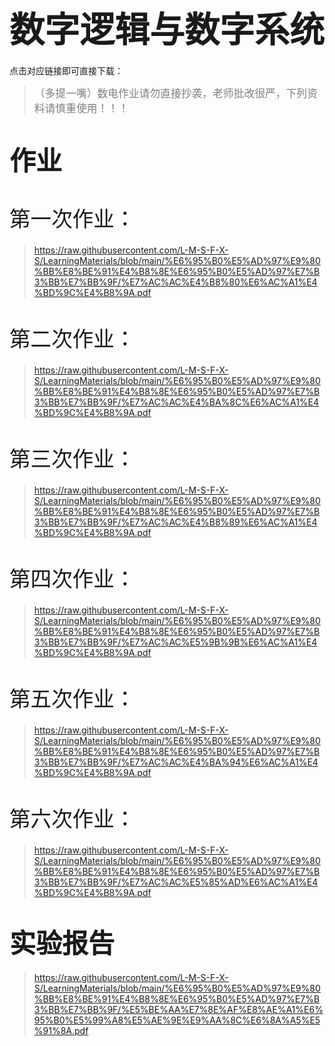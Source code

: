 # <span style="font-size: 2.0em; font-weight: bold;">数字逻辑与数字系统</span>

点击对应链接即可直接下载：

> <span style="font-size: 1.2em; font-weight: normal; color: gray;">（多提一嘴）数电作业请勿直接抄袭，老师批改很严，下列资料请慎重使用！！！</span>

# <span style="font-size: 1.5em; font-weight: bold;">作业</span>

# <span style="font-size: 1.2em; font-weight: lighter;">第一次作业：</span>

>  https://raw.githubusercontent.com/L-M-S-F-X-S/LearningMaterials/blob/main/%E6%95%B0%E5%AD%97%E9%80%BB%E8%BE%91%E4%B8%8E%E6%95%B0%E5%AD%97%E7%B3%BB%E7%BB%9F/%E7%AC%AC%E4%B8%80%E6%AC%A1%E4%BD%9C%E4%B8%9A.pdf

# <span style="font-size: 1.2em; font-weight: lighter;">第二次作业：</span>

>  https://raw.githubusercontent.com/L-M-S-F-X-S/LearningMaterials/blob/main/%E6%95%B0%E5%AD%97%E9%80%BB%E8%BE%91%E4%B8%8E%E6%95%B0%E5%AD%97%E7%B3%BB%E7%BB%9F/%E7%AC%AC%E4%BA%8C%E6%AC%A1%E4%BD%9C%E4%B8%9A.pdf

# <span style="font-size: 1.2em; font-weight: lighter;">第三次作业：</span>

>  https://raw.githubusercontent.com/L-M-S-F-X-S/LearningMaterials/blob/main/%E6%95%B0%E5%AD%97%E9%80%BB%E8%BE%91%E4%B8%8E%E6%95%B0%E5%AD%97%E7%B3%BB%E7%BB%9F/%E7%AC%AC%E4%B8%89%E6%AC%A1%E4%BD%9C%E4%B8%9A.pdf

# <span style="font-size: 1.2em; font-weight: lighter;">第四次作业：</span>

>  https://raw.githubusercontent.com/L-M-S-F-X-S/LearningMaterials/blob/main/%E6%95%B0%E5%AD%97%E9%80%BB%E8%BE%91%E4%B8%8E%E6%95%B0%E5%AD%97%E7%B3%BB%E7%BB%9F/%E7%AC%AC%E5%9B%9B%E6%AC%A1%E4%BD%9C%E4%B8%9A.pdf

# <span style="font-size: 1.2em; font-weight: lighter;">第五次作业：</span>

>  https://raw.githubusercontent.com/L-M-S-F-X-S/LearningMaterials/blob/main/%E6%95%B0%E5%AD%97%E9%80%BB%E8%BE%91%E4%B8%8E%E6%95%B0%E5%AD%97%E7%B3%BB%E7%BB%9F/%E7%AC%AC%E4%BA%94%E6%AC%A1%E4%BD%9C%E4%B8%9A.pdf

# <span style="font-size: 1.2em; font-weight: lighter;">第六次作业：</span>

>  https://raw.githubusercontent.com/L-M-S-F-X-S/LearningMaterials/blob/main/%E6%95%B0%E5%AD%97%E9%80%BB%E8%BE%91%E4%B8%8E%E6%95%B0%E5%AD%97%E7%B3%BB%E7%BB%9F/%E7%AC%AC%E5%85%AD%E6%AC%A1%E4%BD%9C%E4%B8%9A.pdf

# <span style="font-size: 1.5em; font-weight: bold;">实验报告</span>

>  https://raw.githubusercontent.com/L-M-S-F-X-S/LearningMaterials/blob/main/%E6%95%B0%E5%AD%97%E9%80%BB%E8%BE%91%E4%B8%8E%E6%95%B0%E5%AD%97%E7%B3%BB%E7%BB%9F/%E5%BE%AA%E7%8E%AF%E8%AE%A1%E6%95%B0%E5%99%A8%E5%AE%9E%E9%AA%8C%E6%8A%A5%E5%91%8A.pdf
